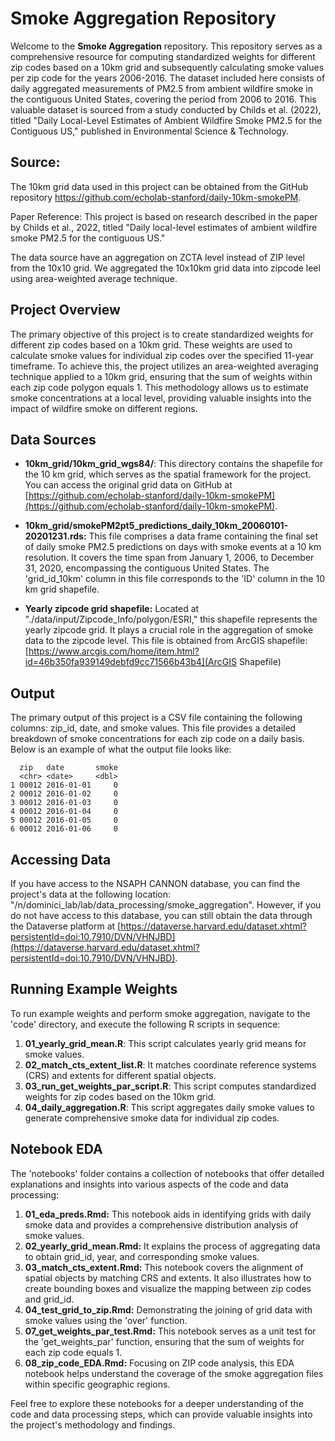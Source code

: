 # Smoke Aggregation Repository

Welcome to the **Smoke Aggregation** repository. This repository serves as a comprehensive resource for computing standardized weights for different zip codes based on a 10km grid and subsequently calculating smoke values per zip code for the years 2006-2016. The dataset included here consists of daily aggregated measurements of PM2.5 from ambient wildfire smoke in the contiguous United States, covering the period from 2006 to 2016. This valuable dataset is sourced from a study conducted by Childs et al. (2022), titled "Daily Local-Level Estimates of Ambient Wildfire Smoke PM2.5 for the Contiguous US," published in Environmental Science & Technology.

## Source: 
The 10km grid data used in this project can be obtained from the GitHub repository https://github.com/echolab-stanford/daily-10km-smokePM.

Paper Reference: This project is based on research described in the paper by Childs et al., 2022, titled "Daily local-level estimates of ambient wildfire smoke PM2.5 for the contiguous US."

The data source have an aggregation on ZCTA level instead of ZIP level from the 10x10 grid. We aggregated the 10x10km grid data  into zipcode leel using area-weighted average technique. 


## Project Overview

The primary objective of this project is to create standardized weights for different zip codes based on a 10km grid. These weights are used to calculate smoke values for individual zip codes over the specified 11-year timeframe. To achieve this, the project utilizes an area-weighted averaging technique applied to a 10km grid, ensuring that the sum of weights within each zip code polygon equals 1. This methodology allows us to estimate smoke concentrations at a local level, providing valuable insights into the impact of wildfire smoke on different regions.

## Data Sources

- **10km_grid/10km_grid_wgs84/**: This directory contains the shapefile for the 10 km grid, which serves as the spatial framework for the project. You can access the original grid data on GitHub at [https://github.com/echolab-stanford/daily-10km-smokePM](https://github.com/echolab-stanford/daily-10km-smokePM).

- **10km_grid/smokePM2pt5_predictions_daily_10km_20060101-20201231.rds:** This file comprises a data frame containing the final set of daily smoke PM2.5 predictions on days with smoke events at a 10 km resolution. It covers the time span from January 1, 2006, to December 31, 2020, encompassing the contiguous United States. The 'grid_id_10km' column in this file corresponds to the 'ID' column in the 10 km grid shapefile.

- **Yearly zipcode grid shapefile:** Located at "./data/input/Zipcode_Info/polygon/ESRI," this shapefile represents the yearly zipcode grid. It plays a crucial role in the aggregation of smoke data to the zipcode level. This file is obtained from ArcGIS shapefile: [https://www.arcgis.com/home/item.html?id=46b350fa939149debfd9cc71566b43b4](ArcGIS Shapefile)

## Output

The primary output of this project is a CSV file containing the following columns: zip_id, date, and smoke values. This file provides a detailed breakdown of smoke concentrations for each zip code on a daily basis. Below is an example of what the output file looks like:

```plaintext
  zip   date       smoke
  <chr> <date>     <dbl>
1 00012 2016-01-01     0
2 00012 2016-01-02     0
3 00012 2016-01-03     0
4 00012 2016-01-04     0
5 00012 2016-01-05     0
6 00012 2016-01-06     0
```

## Accessing Data

If you have access to the NSAPH CANNON database, you can find the project's data at the following location: "/n/dominici_lab/lab/data_processing/smoke_aggregation". However, if you do not have access to this database, you can still obtain the data through the Dataverse platform at [https://dataverse.harvard.edu/dataset.xhtml?persistentId=doi:10.7910/DVN/VHNJBD](https://dataverse.harvard.edu/dataset.xhtml?persistentId=doi:10.7910/DVN/VHNJBD).

## Running Example Weights

To run example weights and perform smoke aggregation, navigate to the 'code' directory, and execute the following R scripts in sequence:

1. **01_yearly_grid_mean.R**: This script calculates yearly grid means for smoke values.
2. **02_match_cts_extent_list.R**: It matches coordinate reference systems (CRS) and extents for different spatial objects.
3. **03_run_get_weights_par_script.R**: This script computes standardized weights for zip codes based on the 10km grid.
4. **04_daily_aggregation.R**: This script aggregates daily smoke values to generate comprehensive smoke data for individual zip codes.

## Notebook EDA

The 'notebooks' folder contains a collection of notebooks that offer detailed explanations and insights into various aspects of the code and data processing:

1. **01_eda_preds.Rmd:** This notebook aids in identifying grids with daily smoke data and provides a comprehensive distribution analysis of smoke values.
2. **02_yearly_grid_mean.Rmd:** It explains the process of aggregating data to obtain grid_id, year, and corresponding smoke values.
3. **03_match_cts_extent.Rmd:** This notebook covers the alignment of spatial objects by matching CRS and extents. It also illustrates how to create bounding boxes and visualize the mapping between zip codes and grid_id.
4. **04_test_grid_to_zip.Rmd:** Demonstrating the joining of grid data with smoke values using the 'over' function.
5. **07_get_weights_par_test.Rmd:** This notebook serves as a unit test for the 'get_weights_par' function, ensuring that the sum of weights for each zip code equals 1.
6. **08_zip_code_EDA.Rmd:** Focusing on ZIP code analysis, this EDA notebook helps understand the coverage of the smoke aggregation files within specific geographic regions.

Feel free to explore these notebooks for a deeper understanding of the code and data processing steps, which can provide valuable insights into the project's methodology and findings.


